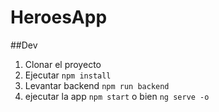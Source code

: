 # HeroesApp

##Dev

1. Clonar el proyecto
2. Ejecutar  ```npm install```
3. Levantar backend ```npm run backend```
4. ejecutar la app ```npm start``` o bien ```ng serve -o``` 
